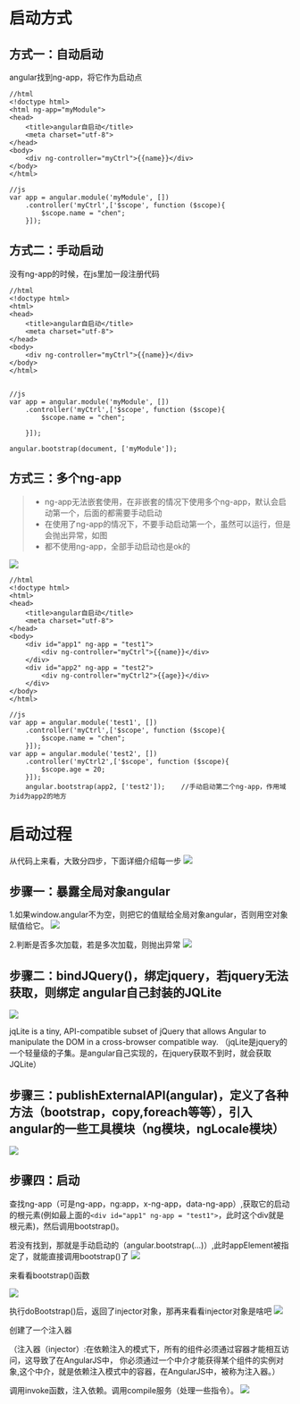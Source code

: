 # 启动方式
## 方式一：自动启动
angular找到ng-app，将它作为启动点
```
//html
<!doctype html>
<html ng-app="myModule">
<head>
    <title>angular自启动</title>
    <meta charset="utf-8">
</head>
<body>
    <div ng-controller="myCtrl">{{name}}</div>
</body>
</html>

//js
var app = angular.module('myModule', [])
    .controller('myCtrl',['$scope', function ($scope){
        $scope.name = "chen";
    }]);
```
## 方式二：手动启动
没有ng-app的时候，在js里加一段注册代码
```
//html
<!doctype html>
<html>
<head>
    <title>angular自启动</title>
    <meta charset="utf-8">
</head>
<body>
    <div ng-controller="myCtrl">{{name}}</div>
</body>
</html>


//js
var app = angular.module('myModule', [])
    .controller('myCtrl',['$scope', function ($scope){
        $scope.name = "chen";

    }]);

angular.bootstrap(document, ['myModule']);
```
## 方式三：多个ng-app
> * ng-app无法嵌套使用，在非嵌套的情况下使用多个ng-app，默认会启动第一个，后面的都需要手动启动
> * 在使用了ng-app的情况下，不要手动启动第一个，虽然可以运行，但是会抛出异常，如图
> * 都不使用ng-app，全部手动启动也是ok的

![](../img/angular/angular_start_process_1.png)

```
//html
<!doctype html>
<html>
<head>
    <title>angular自启动</title>
    <meta charset="utf-8">
</head>
<body>
    <div id="app1" ng-app = "test1">
        <div ng-controller="myCtrl">{{name}}</div>
    </div>
    <div id="app2" ng-app = "test2">
        <div ng-controller="myCtrl2">{{age}}</div>
    </div>
</body>
</html>

//js
var app = angular.module('test1', [])
    .controller('myCtrl',['$scope', function ($scope){
        $scope.name = "chen";
    }]);
var app = angular.module('test2', [])
    .controller('myCtrl2',['$scope', function ($scope){
        $scope.age = 20;
    }]);
    angular.bootstrap(app2, ['test2']);    //手动启动第二个ng-app，作用域为id为app2的地方

```
# 启动过程
从代码上来看，大致分四步，下面详细介绍每一步
![](../img/angular/angular_start_process_2.png)
## 步骤一：暴露全局对象angular
1.如果window.angular不为空，则把它的值赋给全局对象angular，否则用空对象赋值给它。
![](../img/angular/angular_start_process_3.png)

2.判断是否多次加载，若是多次加载，则抛出异常
![](../img/angular/angular_start_process_4.png)

## 步骤二：bindJQuery()，绑定jquery，若jquery无法获取，则绑定 angular自己封装的JQLite
![](../img/angular/angular_start_process_5.png)

jqLite is a tiny, API-compatible subset of jQuery that allows Angular to manipulate the DOM in a cross-browser compatible way.
（jqLite是jquery的一个轻量级的子集。是angular自己实现的，在jquery获取不到时，就会获取JQLite）
## 步骤三：publishExternalAPI(angular)，定义了各种方法（bootstrap，copy,foreach等等），引入angular的一些工具模块（ng模块，ngLocale模块）
![](../img/angular/angular_start_process_6.png)
## 步骤四：启动
查找ng-app（可是ng-app，ng:app，x-ng-app，data-ng-app）,获取它的启动的根元素(例如最上面的`<div id="app1" ng-app = "test1">`，此时这个div就是根元素)，然后调用bootstrap()。

若没有找到，那就是手动启动的（angular.bootstrap(...)）,此时appElement被指定了，就能直接调用bootstrap()了
![](../img/angular/angular_start_process_7.png)

来看看bootstrap()函数

![](../img/angular/angular_start_process_8.png)

执行doBootstrap()后，返回了injector对象，那再来看看injector对象是啥吧
![](../img/angular/angular_start_process_9.png)

创建了一个注入器

（注入器（injector）:在依赖注入的模式下，所有的组件必须通过容器才能相互访问，这导致了在AngularJS中， 你必须通过一个中介才能获得某个组件的实例对象,这个中介，就是依赖注入模式中的容器，在AngularJS中，被称为注入器。）

调用invoke函数，注入依赖。调用compile服务（处理一些指令）。
![](../img/angular/angular_start_process_10.png)
